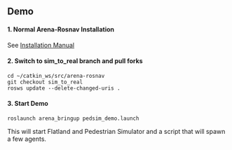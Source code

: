 ## Demo

#### 1. Normal Arena-Rosnav Installation
See [Installation Manual](https://github.com/ignc-research/arena-rosnav/blob/local_planner_subgoalmode/docs/Installation.md)

#### 2. Switch to sim_to_real branch and pull forks
```
cd ~/catkin_ws/src/arena-rosnav
git checkout sim_to_real
rosws update --delete-changed-uris .
```

#### 3. Start Demo
```
roslaunch arena_bringup pedsim_demo.launch
```
This will start Flatland and Pedestrian Simulator and a script that will spawn a few agents.
